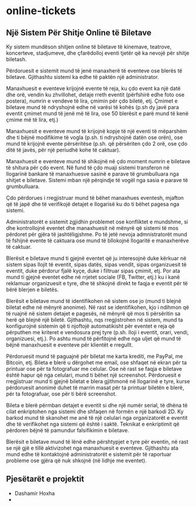# online-tickets

## Një Sistem Për Shitje Online të Biletave

Ky sistem mundëson shitjen online të biletave të kinemave, teatrove, koncerteve, stadjumeve, dhe çfarëdolloj eventi tjetër që ka nevojë për shitje biletash.

Përdoruesit e sistemit mund të jenë manaxherë të eventeve ose blerës të biletave. Gjithashtu sistemi ka edhe të paktën një administrator.

Manaxhuesit e eventeve krijojnë evente të reja, ku çdo event ka një datë dhe orë, vendin ku zhvillohet, detaje rreth eventit (përfshirë edhe foto ose postera), numrin e vendeve të lira, çmimin për çdo biletë, etj. Çmimet e biletave mund të ndryshojnë edhe në varësi të kohës (p.sh dy javë para eventit çmimet mund të jenë më të lira, ose 50 blerësit e parë mund të kenë çmime më të lira, etj.)

Manaxhuesit e eventeve mund të krijojnë kopje të një eventi të mëparshëm dhe ti bëjnë modifikime të vogla (p.sh. ti ndryshojnë datën ose orën), ose mund të krijojnë evente përsëritëse (p.sh. që përsëriten çdo 2 orë, ose çdo ditë të javës, për një periudhë kohe të caktuar).

Manaxhuesit e eventeve mund të shikojnë në çdo moment numrin e biletave të shitura për çdo event. Në fund të çdo muaji sistemi transferon në llogarinë bankare të manaxhuesve sasinë e parave të grumbulluara nga shitjet e biletave. Sistemi mban një përqindje të vogël nga sasia e parave të grumbulluara.

Çdo përdorues i rregjistruar mund të bëhet manaxhues eventesh, mjafton që të japë dhe të verifikojë detajet e llogarisë ku do ti bëhet pagesa nga sistemi.

Administratorët e sistemit zgjidhin problemet ose konfliktet e mundshme, si dhe kontrollojnë eventet dhe manaxhuesit në mënyrë që sistemi të mos përdoret për gjëra të jashtëligjshme. Po të jetë nevoja admnistratorët mund të fshijnë evente të caktuara ose mund të bllokojnë llogaritë e manaxherëve të caktuar.

Blerësit e biletave mund ti gjejnë eventet që ju interesojnë duke kërkuar në sistem sipas llojit të eventit, sipas datës, sipas vendit, sipas organizuesit të eventit, duke përdorur fjalë kyçe, duke i filtruar sipas çmimit, etj. Por ata mund ti gjejnë eventet edhe në rrjetet sociale (FB, Twitter, etj.) ku i kanë reklamuar organizuesit e tyre, dhe të shkojnë direkt te faqja e eventit për të bërë blerjen e biletës.

Blerësit e biletave mund të identifikohen në sistem ose jo (mund ti blejnë biletat edhe në mënyrë anonime). Në rast se identifikohen, kjo i ndihmon që të ruajnë në sistem detajet e pagesës, në mënyrë që mos ti përsëritin sa herë që blejnë një biletë. Gjithashtu, nqs rregjistrohen në sistem, mund ta konfigurojnë sistemin që ti njoftojë automatikisht për eventet e reja që përputhen me kriteret e vendosura prej tyre (p.sh. lloji i eventit, orari, vendi, organizuesi, etj.). Po ashtu mund të përfitojnë edhe nga uljet që mund të bëjnë manaxhuesit e eventeve për klientët e rregullt.

Përdoruesit mund të paguajnë për biletat me karta krediti, me PayPal, me Bitcoin, etj. Bileta e blerë u dërgohet me email, ose shfaqet në ekran për ta printuar ose për ta fotografuar me celular. Ose në rast se faqja e biletave është hapur që nga celulari, mund ti bëhet një screenshot. Përdoruesit e rregjistruar mund ti gjejnë biletat e blera gjithmonë në llogarinë e tyre, kurse përdoruesit anonimë duhet të marrin masat për ta printuar biletën e blerë, për ta fotografuar, ose për ti bërë screenshot.

Bileta e blerë përmban detajet e eventit si dhe një numër serial, të dhëna të cilat enkriptohen nga sistemi dhe shfaqen në formën e një barkodi 2D. Ky barkod mund të skanohet me anë të një celulari nga organizatorët e eventit dhe të verifikohet nga sistemi që është i saktë. Teknikat e enkriptimit që përdoren bëjnë të pamundur falsifikimin e biletave.

Blerësit e biletave mund të lënë edhe përshtypjet e tyre për eventin, në rast se një gjë e tillë aktivizohet nga manaxhuesit e eventeve. Gjithashtu ata mund edhe të kontaktojnë administratorët e sistemit për të raportuar probleme ose gjëra që nuk shkojnë (në lidhje me eventet).

## Pjesëtarët e projektit

- Dashamir Hoxha
- 

